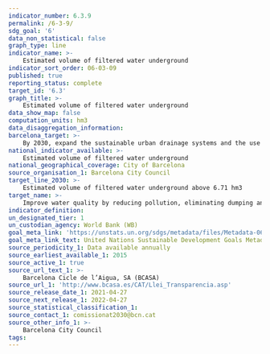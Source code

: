 ```yaml
---
indicator_number: 6.3.9
permalink: /6-3-9/
sdg_goal: '6'
data_non_statistical: false
graph_type: line
indicator_name: >-
    Estimated volume of filtered water underground
indicator_sort_order: 06-03-09
published: true
reporting_status: complete
target_id: '6.3'
graph_title: >-
    Estimated volume of filtered water underground
data_show_map: false
computation_units: hm3
data_disaggregation_information: 
barcelona_target: >-
    By 2030, expand the sustainable urban drainage systems and the use of groundwater
national_indicator_available: >-
    Estimated volume of filtered water underground
national_geographical_coverage: City of Barcelona
source_organisation_1: Barcelona City Council
target_line_2030: >-
    Estimated volume of filtered water underground above 6.71 hm3
target_name: >-
    Improve water quality by reducing pollution, eliminating dumping and minimising the release of hazardous chemicals and materials, halving the proportion of untreated wastewater and substantially increasing recycling and safe reuse worldwide
indicator_definition:
un_designated_tier: 1
un_custodian_agency: World Bank (WB)
goal_meta_link: 'https://unstats.un.org/sdgs/metadata/files/Metadata-06-03-01.pdf'
goal_meta_link_text: United Nations Sustainable Development Goals Metadata (pdf 894kB)
source_periodicity_1: Data available annually
source_earliest_available_1: 2015
source_active_1: true
source_url_text_1: >-
    Barcelona Cicle de l’Aigua, SA (BCASA)
source_url_1: 'http://www.bcasa.es/CAT/Llei_Transparencia.asp' 
source_release_date_1: 2021-04-27
source_next_release_1: 2022-04-27
source_statistical_classification_1: 
source_contact_1: comissionat2030@bcn.cat
source_other_info_1: >-
    Barcelona City Council
tags:
---
```

